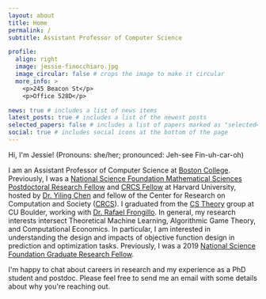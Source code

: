 ```yaml
---
layout: about
title: Home
permalink: /
subtitle: Assistant Professor of Computer Science

profile:
  align: right
  image: jessie-finocchiaro.jpg
  image_circular: false # crops the image to make it circular
  more_info: >
    <p>245 Beacon St</p>
    <p>Office 528D</p>

news: true # includes a list of news items
latest_posts: true # includes a list of the newest posts
selected_papers: false # includes a list of papers marked as "selected={true}"
social: true # includes social icons at the bottom of the page
---
```



Hi, I'm Jessie! (Pronouns: she/her; pronounced: Jeh-see Fin-uh-car-oh)

I am an Assistant Professor of Computer Science at [Boston College](https://www.bc.edu).
Previously, I was a [National Science Foundation Mathematical Sciences Postdoctoral Research Fellow](https://nsf.gov/awardsearch/showAward?AWD_ID=2202898&HistoricalAwards=false) and [CRCS Fellow](https://crcs.seas.harvard.edu/) at Harvard University, hosted by [Dr. Yiling Chen](https://yiling.seas.harvard.edu/) and fellow of the Center for Research on Computation and Society ([CRCS](https://crcs.seas.harvard.edu)).
I graduated from the [CS Theory](https://www.colorado.edu/cs-theory/) group at CU Boulder, working with [Dr. Rafael Frongillo](http://www.cs.colorado.edu/~raf/).  In general, my research interests intersect Theoretical Machine Learning, Algorithmic Game Theory, and Computational Economics.  In particular, I am interested in understanding the design and impacts of objective function design in prediction and optimization tasks.  Previously, I was a 2019 [National Science Foundation Graduate Research Fellow](https://www.research.gov/grfp/AwardeeList.do?method=loadAwardeeList). 

I'm happy to chat about careers in research and my experience as a PhD student and postdoc. Please feel free to send me an email with some details about why you're reaching out.


